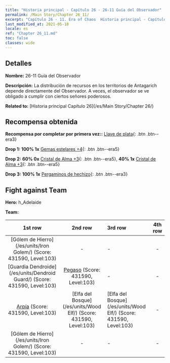 ```yaml
---
title: "Historia principal - Capítulo 26 - 26-11 Guía del Observador"
permalink: /Main Story/Chapter 26_11/
excerpt: "Capítulo 26 - 11. Era of Chaos  Historia principal - Capítulo 26_11. 26-11 Guía del Observador"
last_modified_at: 2021-05-18
locale: es
ref: "Chapter 26_11.md"
toc: false
classes: wide
---
```


## Detalles

 **Nombre:** 26-11 Guía del Observador

 **Descripción:** La distribución de recursos en los territorios de Antagarich depende directamente del Observador. A veces, el observador se ve obligado a cumplir con ciertos señores poderosos.

 **Related to:** [Historia principal Capítulo 26](/es/Main Story/Chapter 26/)

## Recompensa obtenida

 **Recompensa por completar por primera vez::** [Llave de plata](/ItemsES/con_693/){: .btn .btn--era3}

 **Drop 1:** **100% 1x** [Gemas estelares +4](/ItemsES/mat_93/){: .btn .btn--era5}

 **Drop 2:** **60% 0x** [Cristal de Alma +3](/ItemsES/mat_87/){: .btn .btn--era5}, **40% 1x** [Cristal de Alma +3](/ItemsES/mat_87/){: .btn .btn--era5}

 **Drop 3:** **100% 1x** [Pergaminos de hechizo](/ItemsES/con_694/){: .btn .btn--era3}


## Fight against Team
 **Hero:** h_Adelaide

 **Team:**


  | 1st row | 2nd row | 3rd row | 4th row |
  |:----:|:----:|:----|:----:|
  | [Gólem de Hierro](/es/units/Iron Golem/) (Score: 431590, Level:103)  | - | - | - |
  | [Guardia Dendroide](/es/units/Dendroid Guard/) (Score: 431590, Level:103)  | [Pegaso](/es/units/Pegasus/) (Score: 431590, Level:103)  | - | - |
  | [Arpía](/es/units/Harpy/) (Score: 431590, Level:103)  | [Elfa del Bosque](/es/units/Wood Elf/) (Score: 431590, Level:103)  | [Elfa del Bosque](/es/units/Wood Elf/) (Score: 431590, Level:103)  | - |
  | [Gólem de Hierro](/es/units/Iron Golem/) (Score: 431590, Level:103)  | - | - | - |


